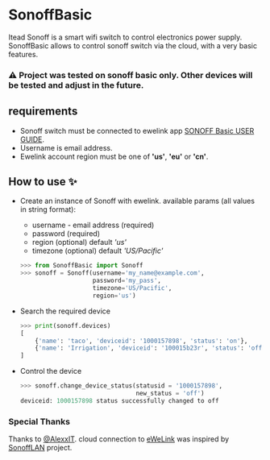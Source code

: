 # SonoffBasic
Itead Sonoff is a smart wifi switch to control electronics power supply. SonoffBasic allows to control sonoff switch via the cloud, with a very basic features.

### ⚠️ Project was tested on sonoff basic only. Other devices will be tested and adjust in the future. 
## requirements

* Sonoff switch must be connected to ewelink app [SONOFF Basic USER GUIDE](http://ewelink.coolkit.cc/?p=126). 
* Username is email address. 
* Ewelink account region must be one of **'us'**, **'eu'** or **'cn'**.

## How to use ✨
* Create an instance of Sonoff with ewelink. 
available params (all values in string format):
    * username - email address (required) 
    * password (required)
    * region (optional) default *'us'*
    * timezone (optional) default *'US/Pacific'*
    ```python
    >>> from SonoffBasic import Sonoff
    >>> sonoff = Sonoff(username='my_name@example.com',
                        password='my_pass',
                        timezone='US/Pacific',
                        region='us')
    ```
* Search the required device

    ```python
    >>> print(sonoff.devices)
    [   
        {'name': 'taco', 'deviceid': '1000157898', 'status': 'on'}, 
        {'name': 'Irrigation', 'deviceid': '100015b23r', 'status': 'off'}
    ]
    ```
* Control the device
    ```python 
    >>> sonoff.change_device_status(statusid = '1000157898',
                                    new_status = 'off')            
    deviceid: 1000157898 status successfully changed to off
    ```

### Special Thanks
Thanks to [@AlexxIT](https://github.com/AlexxIT).
cloud connection to [eWeLink](https://www.ewelink.cc/en/) was inspired by [SonoffLAN](https://github.com/AlexxIT/SonoffLAN) project.
